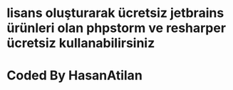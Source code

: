 # lisans oluşturarak ücretsiz jetbrains ürünleri olan phpstorm ve resharper ücretsiz kullanabilirsiniz 
# Coded By HasanAtilan
